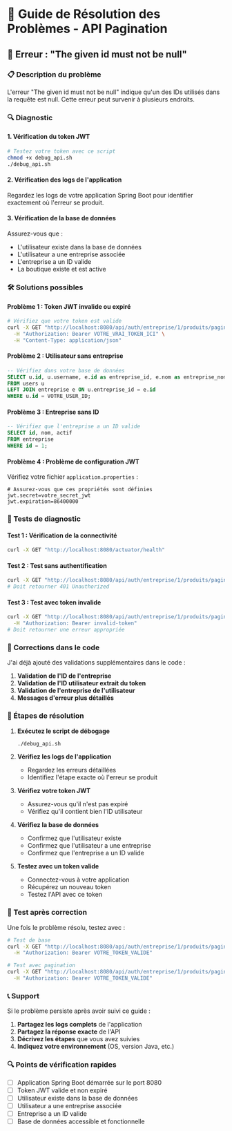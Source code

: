 # 🔧 Guide de Résolution des Problèmes - API Pagination

## 🚨 Erreur : "The given id must not be null"

### 📋 Description du problème
L'erreur "The given id must not be null" indique qu'un des IDs utilisés dans la requête est null. Cette erreur peut survenir à plusieurs endroits.

### 🔍 Diagnostic

#### 1. **Vérification du token JWT**
```bash
# Testez votre token avec ce script
chmod +x debug_api.sh
./debug_api.sh
```

#### 2. **Vérification des logs de l'application**
Regardez les logs de votre application Spring Boot pour identifier exactement où l'erreur se produit.

#### 3. **Vérification de la base de données**
Assurez-vous que :
- L'utilisateur existe dans la base de données
- L'utilisateur a une entreprise associée
- L'entreprise a un ID valide
- La boutique existe et est active

### 🛠️ Solutions possibles

#### **Problème 1 : Token JWT invalide ou expiré**
```bash
# Vérifiez que votre token est valide
curl -X GET "http://localhost:8080/api/auth/entreprise/1/produits/paginated" \
  -H "Authorization: Bearer VOTRE_VRAI_TOKEN_ICI" \
  -H "Content-Type: application/json"
```

#### **Problème 2 : Utilisateur sans entreprise**
```sql
-- Vérifiez dans votre base de données
SELECT u.id, u.username, e.id as entreprise_id, e.nom as entreprise_nom
FROM users u
LEFT JOIN entreprise e ON u.entreprise_id = e.id
WHERE u.id = VOTRE_USER_ID;
```

#### **Problème 3 : Entreprise sans ID**
```sql
-- Vérifiez que l'entreprise a un ID valide
SELECT id, nom, actif
FROM entreprise
WHERE id = 1;
```

#### **Problème 4 : Problème de configuration JWT**
Vérifiez votre fichier `application.properties` :
```properties
# Assurez-vous que ces propriétés sont définies
jwt.secret=votre_secret_jwt
jwt.expiration=86400000
```

### 🧪 Tests de diagnostic

#### **Test 1 : Vérification de la connectivité**
```bash
curl -X GET "http://localhost:8080/actuator/health"
```

#### **Test 2 : Test sans authentification**
```bash
curl -X GET "http://localhost:8080/api/auth/entreprise/1/produits/paginated"
# Doit retourner 401 Unauthorized
```

#### **Test 3 : Test avec token invalide**
```bash
curl -X GET "http://localhost:8080/api/auth/entreprise/1/produits/paginated" \
  -H "Authorization: Bearer invalid-token"
# Doit retourner une erreur appropriée
```

### 🔧 Corrections dans le code

J'ai déjà ajouté des validations supplémentaires dans le code :

1. **Validation de l'ID de l'entreprise**
2. **Validation de l'ID utilisateur extrait du token**
3. **Validation de l'entreprise de l'utilisateur**
4. **Messages d'erreur plus détaillés**

### 📝 Étapes de résolution

1. **Exécutez le script de débogage**
   ```bash
   ./debug_api.sh
   ```

2. **Vérifiez les logs de l'application**
   - Regardez les erreurs détaillées
   - Identifiez l'étape exacte où l'erreur se produit

3. **Vérifiez votre token JWT**
   - Assurez-vous qu'il n'est pas expiré
   - Vérifiez qu'il contient bien l'ID utilisateur

4. **Vérifiez la base de données**
   - Confirmez que l'utilisateur existe
   - Confirmez que l'utilisateur a une entreprise
   - Confirmez que l'entreprise a un ID valide

5. **Testez avec un token valide**
   - Connectez-vous à votre application
   - Récupérez un nouveau token
   - Testez l'API avec ce token

### 🚀 Test après correction

Une fois le problème résolu, testez avec :

```bash
# Test de base
curl -X GET "http://localhost:8080/api/auth/entreprise/1/produits/paginated" \
  -H "Authorization: Bearer VOTRE_TOKEN_VALIDE"

# Test avec pagination
curl -X GET "http://localhost:8080/api/auth/entreprise/1/produits/paginated?page=0&size=10" \
  -H "Authorization: Bearer VOTRE_TOKEN_VALIDE"
```

### 📞 Support

Si le problème persiste après avoir suivi ce guide :

1. **Partagez les logs complets** de l'application
2. **Partagez la réponse exacte** de l'API
3. **Décrivez les étapes** que vous avez suivies
4. **Indiquez votre environnement** (OS, version Java, etc.)

### 🔍 Points de vérification rapides

- [ ] Application Spring Boot démarrée sur le port 8080
- [ ] Token JWT valide et non expiré
- [ ] Utilisateur existe dans la base de données
- [ ] Utilisateur a une entreprise associée
- [ ] Entreprise a un ID valide
- [ ] Base de données accessible et fonctionnelle
